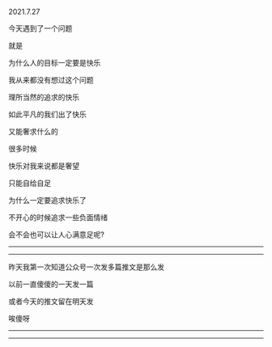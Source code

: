 2021.7.27

今天遇到了一个问题

就是

为什么人的目标一定要是快乐

我从来都没有想过这个问题

理所当然的追求的快乐

如此平凡的我们出了快乐

又能奢求什么的

很多时候

快乐对我来说都是奢望

只能自给自足

为什么一定要追求快乐了

不开心的时候追求一些负面情绪

会不会也可以让人心满意足呢?

------------

-------------

昨天我第一次知道公众号一次发多篇推文是那么发

以前一直傻傻的一天发一篇

或者今天的推文留在明天发

唉傻呀

--------

------------

